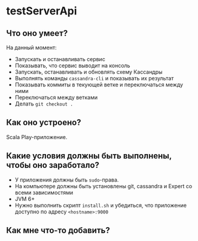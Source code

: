 testServerApi
=============

## Что оно умеет?

На данный момент:
  * Запускать и останавливать сервис
  * Показывать, что сервис выводит на консоль
  * Запускать, останавливать и обновлять схему Кассандры
  * Выполнять команды `cassandra-cli` и показывать их результат
  * Показывать коммиты в текующей ветке и переключаться между ними
  * Переключаться между ветками
  * Делать `git checkout .`

## Как оно устроено?

Scala Play-приложение.

## Какие условия должны быть выполнены, чтобы оно заработало?

  * У приложения должны быть `sudo`-права.
  * На компьютере должны быть установлены git, cassandra и Expert со всеми зависимостями
  * JVM 6+
  * Нужно выполнить скрипт `install.sh` и убедиться, что приложение доступно по адресу `<hostname>:9000`

## Как мне что-то добавить?


